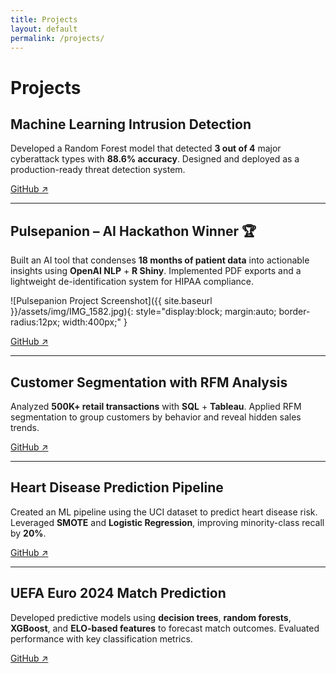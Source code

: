 ```yaml
---
title: Projects
layout: default
permalink: /projects/
---
```


# Projects

## Machine Learning Intrusion Detection
Developed a Random Forest model that detected **3 out of 4** major cyberattack types with **88.6% accuracy**. Designed and deployed as a production-ready threat detection system.

[GitHub ↗](https://github.com/k-shiroma-code/cybersecurity-ml-detection)

---

## Pulsepanion – AI Hackathon Winner 🏆
Built an AI tool that condenses **18 months of patient data** into actionable insights using **OpenAI NLP** + **R Shiny**. Implemented PDF exports and a lightweight de-identification system for HIPAA compliance.

![Pulsepanion Project Screenshot]({{ site.baseurl }}/assets/img/IMG_1582.jpg){: style="display:block; margin:auto; border-radius:12px; width:400px;" }


[GitHub ↗](https://github.com/k-shiroma-code/NCHacks-Pulsepanion)

---

## Customer Segmentation with RFM Analysis
Analyzed **500K+ retail transactions** with **SQL** + **Tableau**. Applied RFM segmentation to group customers by behavior and reveal hidden sales trends.

[GitHub ↗](https://github.com/k-shiroma-code/Customer-Segmentation-with-RFM-Analysis)

---

## Heart Disease Prediction Pipeline
Created an ML pipeline using the UCI dataset to predict heart disease risk. Leveraged **SMOTE** and **Logistic Regression**, improving minority-class recall by **20%**.

[GitHub ↗](https://github.com/k-shiroma-code/Heart-Disease-ML-Project)

---

## UEFA Euro 2024 Match Prediction
Developed predictive models using **decision trees**, **random forests**, **XGBoost**, and **ELO-based features** to forecast match outcomes. Evaluated performance with key classification metrics.

[GitHub ↗](https://github.com/k-shiroma-code/CSUF-REU-Football-Analytics)
